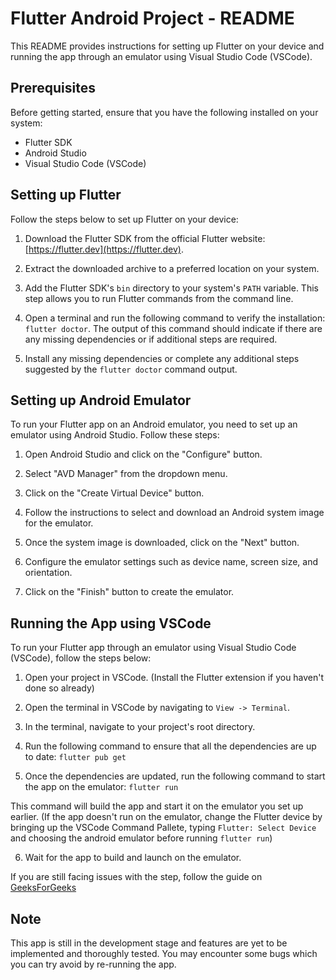 # Flutter Android Project - README

This README provides instructions for setting up Flutter on your device and running the app through an emulator using Visual Studio Code (VSCode).

## Prerequisites

Before getting started, ensure that you have the following installed on your system:

- Flutter SDK
- Android Studio
- Visual Studio Code (VSCode)

## Setting up Flutter

Follow the steps below to set up Flutter on your device:

1. Download the Flutter SDK from the official Flutter website: [https://flutter.dev](https://flutter.dev).

2. Extract the downloaded archive to a preferred location on your system.

3. Add the Flutter SDK's `bin` directory to your system's `PATH` variable. This step allows you to run Flutter commands from the command line. 

4. Open a terminal and run the following command to verify the installation:
`flutter doctor`. The output of this command should indicate if there are any missing dependencies or if additional steps are required.

5. Install any missing dependencies or complete any additional steps suggested by the `flutter doctor` command output.

## Setting up Android Emulator

To run your Flutter app on an Android emulator, you need to set up an emulator using Android Studio. Follow these steps:

1. Open Android Studio and click on the "Configure" button.

2. Select "AVD Manager" from the dropdown menu.

3. Click on the "Create Virtual Device" button.

4. Follow the instructions to select and download an Android system image for the emulator.

5. Once the system image is downloaded, click on the "Next" button.

6. Configure the emulator settings such as device name, screen size, and orientation.

7. Click on the "Finish" button to create the emulator.

## Running the App using VSCode

To run your Flutter app through an emulator using Visual Studio Code (VSCode), follow the steps below:

1. Open your project in VSCode. (Install the Flutter extension if you haven't done so already)

2. Open the terminal in VSCode by navigating to `View -> Terminal`.

3. In the terminal, navigate to your project's root directory.

4. Run the following command to ensure that all the dependencies are up to date: `flutter pub get`

5. Once the dependencies are updated, run the following command to start the app on the emulator: `flutter run` 

This command will build the app and start it on the emulator you set up earlier. (If the app doesn't run on the emulator, change the Flutter device by bringing up the VSCode Command Pallete, typing `Flutter: Select Device` and choosing the android emulator before running `flutter run`)


6. Wait for the app to build and launch on the emulator.

If you are still facing issues with the step, follow the guide on [GeeksForGeeks](https://www.geeksforgeeks.org/how-to-run-a-flutter-app-on-android-emulator/)

## Note
This app is still in the development stage and features are yet to be implemented and thoroughly tested. You may encounter some bugs which you can try avoid by re-running  the app. 
